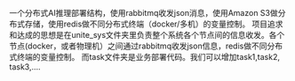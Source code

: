 一个分布式AI推理部署结构，使用rabbitmq收发json消息，使用Amazon S3做分布式存储，使用redis做不同分布式终端（docker/多机）的变量控制。
项目追求和达成的思想是在unite_sys文件夹里负责整个系统各个节点间的信息收发。各个节点(docker，或者物理机）之间通过rabbitmq收发json信息，redis做不同分布式终端的变量控制。
而task文件夹是业务部署代码。我们可以增加task1,task2, task3,....
